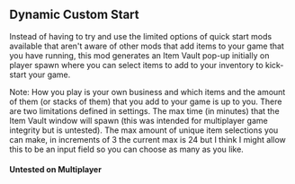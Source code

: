 ## Dynamic Custom Start ##
Instead of having to try and use the limited options of quick start mods available that aren't aware of other mods that add items to your game that you have running, this mod generates an Item Vault pop-up initially on player spawn where you can select items to add to your inventory to kick-start your game.

Note: How you play is your own business and which items and the amount of them (or stacks of them) that you add to your game is up to you. There are two limitations defined in settings. The max time (in minutes) that the Item Vault window will spawn (this was intended for multiplayer game integrity but is untested). The max amount of unique item selections you can make, in increments of 3 the current max is 24 but I think I might allow this to be an input field so you can choose as many as you like.

#### Untested on Multiplayer #####